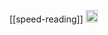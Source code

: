 
[[speed-reading]]
<img src='https://scrapbox.io/api/pages/nishio/en/icon' alt='en.icon' height="19.5"/>